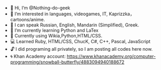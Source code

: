 - 👋 Hi, I’m @Nothing-do-geek
- 👀 I’m interested in languages, videogames, IT, Kaprizzka，cartoons/anime.
- 🎌 I can speak Russian, English, Mandarin (Simplified), Greek.
- 🌱 I’m currently learning Python and LaTex
- 📖 Currently using Wikia,Python,HTML/CSS.
- 💻 Learned Ruby, HTML/CSS, ChucK, C#, C++, Pascal, JavaScript
- 🔓 I did programing all privately, so I am posting all codes here now.
- 🌀 Khan Academy account: https://www.khanacademy.org/computer-programming/snowball-butterfly/4883094940188672

<!---
Nothing-do-geek/Nothing-do-geek is a ✨ special ✨ repository because its `README.md` (this file) appears on your GitHub profile.
You can click the Preview link to take a look at your changes.
--->
